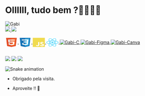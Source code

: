 # OIIIIII, tudo bem ?👩‍💻👋✨


<img alt="Gabi" height="500em" src="https://cdn.discordapp.com/attachments/812816331824168963/943642300247072848/Gabriella1.gif">

 <div>
  <a href="https://github.com/Gabriella-Moraes">
  <img height="150em" src="https://github-readme-stats.vercel.app/api?username=Gabriella-Moraes&show_icons=true&theme=tokyonight&include_all_commits=true&count_private=true"/>
  <img height="150em" src="https://github-readme-stats.vercel.app/api/top-langs/?username=Gabriella-Moraes&layout=compact&langs_count=7&theme=tokyonight"/>
</div>
 <div style="display: inline_block"><br>
  <img align="center" alt="Gabi-HTML" height="30" width="40" src="https://raw.githubusercontent.com/devicons/devicon/master/icons/html5/html5-original.svg">
  <img align="center" alt="Gabi-CSS" height="30" width="40" src="https://raw.githubusercontent.com/devicons/devicon/master/icons/css3/css3-original.svg">
  <img align="center" alt="Gabi-Js" height="30" width="40" src="https://raw.githubusercontent.com/devicons/devicon/master/icons/javascript/javascript-plain.svg">
  <img align="center" alt="Gabi-React" height="30" width="40" src="https://raw.githubusercontent.com/devicons/devicon/master/icons/react/react-original.svg">
  <img align="center" alt="Gabi-C" height="30" width="40" src="https://cdn.jsdelivr.net/gh/devicons/devicon/icons/c/c-original.svg" />
  <img align="center" alt="Gabi-Figma" height="30" width="40" src="https://cdn.jsdelivr.net/gh/devicons/devicon/icons/figma/figma-original.svg" />
  <img align="center" alt="Gabi-Canva" height="30" width="40" src="https://cdn.jsdelivr.net/gh/devicons/devicon/icons/canva/canva-original.svg" />
 
 ##
 
 <div>
  <a href="https://instagram.com/gabriella.moraes_/" target="_blank"><img src="https://img.shields.io/badge/-Instagram-%23E4405F?style=for-the-badge&logo=instagram&logoColor=white" target="_blank"></a>
  <a href = "mailto:gabriellamoraes58@gmail.com"><img src="https://img.shields.io/badge/-Gmail-%23333?style=for-the-badge&logo=gmail&logoColor=white" target="_blank"></a>
  <a href="https://www.linkedin.com/in/gabriella-moraes-a49338206/" target="_blank"><img src="https://img.shields.io/badge/-LinkedIn-%230077B5?style=for-the-badge&logo=linkedin&logoColor=white" target="_blank"></a> 
 </div>
 
  ![Snake animation](https://github.com/Gabriella-Moraes/Gabriella-Moraes/blob/output/github-contribution-grid-snake.svg)
 
 * Obrigado pela visita.

 * Aproveite !! 🤖
